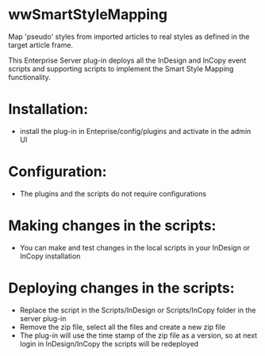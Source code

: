 # wwSmartStyleMapping
Map 'pseudo' styles from imported articles to real styles as defined in the target article frame.

This Enterprise Server plug-in deploys all the InDesign and InCopy event scripts and supporting scripts to implement the Smart Style Mapping functionality.

# Installation:
- install the plug-in in Enteprise/config/plugins and activate in the admin UI

# Configuration:
- The plugins and the scripts do not require configurations

# Making changes in the scripts:
- You can make and test changes in the local scripts in your InDesign or InCopy installation

# Deploying changes in the scripts:
- Replace the script in the Scripts/InDesign or Scripts/InCopy folder in the server plug-in
- Remove the zip file, select all the files and create a new zip file
- The plug-in will use the time stamp of the zip file as a version, so at next login in InDesign/InCopy the scripts will be redeployed

